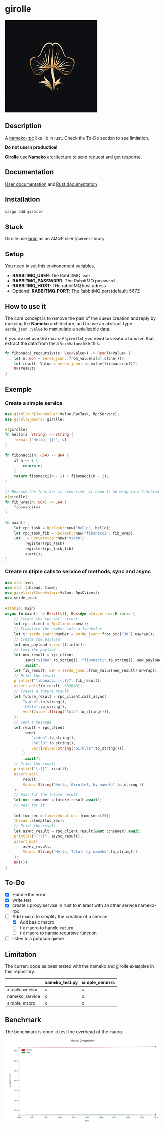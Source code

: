 # girolle

![girolle](./images/girolle.png)

## Description

A [nameko-rpc](https://github.com/nameko/nameko) like lib in rust. Check the To-Do
section to see limitation.

**Do not use in production!**

**Girolle** use **Nameko** architecture to send request and get response.

## Documentation

[User documentation](https://doubleailes.github.io/girolle/) and [Rust documentation](https://crates.io/crates/girolle)


## Installation

`cargo add girolle`

## Stack

Girolle use [lapin](https://github.com/amqp-rs/lapin) as an AMQP client/server library.

## Setup

You need to set this environement variables.

- **RABBITMQ_USER**: The RabbitMQ user
- **RABBITMQ_PASSWORD**: The RabbitMQ password
- **RABBITMQ_HOST**: THe rabbitMQ host adress
- Optional: **RABBITMQ_PORT**: The RabbitMQ port (default: 5672)

## How to use it

The core concept is to remove the pain of the queue creation and reply by
mokcing the **Nameko** architecture, and to use an abstract type
`serde_json::Value` to manipulate a serializable data.

if you do not use the macro `#[girolle]` you need to create a function that 
extract the data from the a `Vec<Value>` like this:

```rust
fn fibonacci_reccursive(s: Vec<Value>) -> Result<Value> {
    let n: u64 = serde_json::from_value(s[0].clone())?;
    let result: Value = serde_json::to_value(fibonacci(n))?;
    Ok(result)
}
```

## Exemple

### Create a simple service

```rust
use girolle::{JsonValue::Value,RpcTask, RpcService};
use girolle_macro::girolle;

#[girolle]
fn hello(s: String) -> String {
    format!("Hello, {}!", s)
}

fn fibonacci(n: u64) -> u64 {
    if n <= 1 {
        return n;
    }
    return fibonacci(n - 1) + fibonacci(n - 2);
}

// Because the function is recursive, it need to be wrap in a function
#[girolle]
fn fib_wrap(n: u64) -> u64 {
    fibonacci(n)
}

fn main() {
    let rpc_task = RpcTask::new("hello", hello);
    let rpc_task_fib = RpcTask::new("fibonacci", fib_wrap);
    let _ = RpcService::new("video")
        .register(rpc_task)
        .register(rpc_task_fib)
        .start();
}
```

### Create multiple calls to service of methods, sync and async

```rust
use std::vec;
use std::{thread, time};
use girolle::{JsonValue::Value, RpcClient};
use serde_json;

#[tokio::main]
async fn main() -> Result<(), Box<dyn std::error::Error>> {
    // Create the rpc call struct
    let rpc_client = RpcClient::new();
    // Transform the number into a JsonValue
    let t: serde_json::Number = serde_json::from_str("30").unwrap();
    // Create the payload
    let new_payload = vec![t.into()];
    // Send the payload
    let new_result = rpc_client
        .send("video".to_string(), "fibonacci".to_string(), new_payload)
        .await?;
    let fib_result: u64 = serde_json::from_value(new_result).unwrap();
    // Print the result
    println!("fibonacci :{:?}", fib_result);
    assert_eq!(fib_result, 832040);
    // Create a future result
    let future_result = rpc_client.call_async(
        "video".to_string(),
        "hello".to_string(),
        vec![Value::String("Toto".to_string())],
    );
    // Send a message
    let result = rpc_client
        .send(
            "video".to_string(),
            "hello".to_string(),
            vec![Value::String("Girolle".to_string())],
        )
        .await?;
    // Print the result
    println!("{:?}", result);
    assert_eq!(
        result,
        Value::String("Hello, Girolle!, by nameko".to_string())
    );
    // Wait for the future result
    let mut consumer = future_result.await?;
    // wait for it

    let two_sec = time::Duration::from_secs(20);
    thread::sleep(two_sec);
    // Print the result
    let async_result = rpc_client.result(&mut consumer).await;
    println!("{:?}", async_result);
    assert_eq!(
        async_result,
        Value::String("Hello, Toto!, by nameko".to_string())
    );
    Ok(())
}
```

## To-Do

- [x] Handle the error
- [x] write test
- [x] create a proxy service in rust to interact with an other service
nameko-rpc
- [ ] Add macro to simplify the creation of a service
    - [x] Add basic macro
    - [ ] fix macro to handle `return`
    - [ ] fix macro to handle recursive function
- [ ] listen to a pub/sub queue

## Limitation

The current code as been tested with the nameko and girolle examples in this
repository.

|                 | nameko_test.py  | simple_senders    |
|-----------------|-----------------|-------------------|
| simple_service  |       x         |         x         |
| nameko_service  |       x         |         x         |
| simple_macro    |       x         |         x         |

## Benchmark

The benchmark is done to test the overhead of the macro.

![benchmark](./girolle/benches/lines.svg)